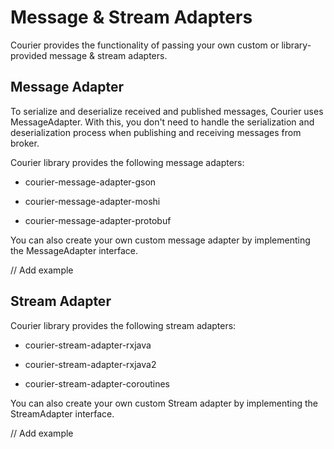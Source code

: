 # Message & Stream Adapters

Courier provides the functionality of passing your own custom or library-provided message & stream adapters.

## Message Adapter

To serialize and deserialize received and published messages, Courier uses MessageAdapter. With this, you don't need to handle the serialization and deserialization process when publishing and receiving messages from broker.

Courier library provides the following message adapters:

- courier-message-adapter-gson

- courier-message-adapter-moshi

- courier-message-adapter-protobuf

You can also create your own custom message adapter by implementing the MessageAdapter interface.

// Add example

## Stream Adapter

Courier library provides the following stream adapters:

- courier-stream-adapter-rxjava

- courier-stream-adapter-rxjava2

- courier-stream-adapter-coroutines

You can also create your own custom Stream adapter by implementing the StreamAdapter interface.

// Add example
